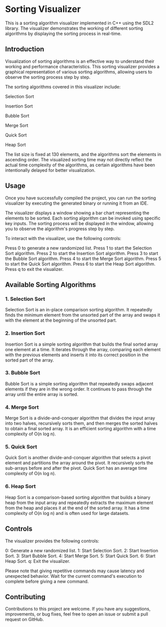 # Sorting Visualizer

This is a sorting algorithm visualizer implemented in C++ using the SDL2 library. The visualizer demonstrates the working of different sorting algorithms by displaying the sorting process in real-time.

## Introduction

Visualization of sorting algorithms is an effective way to understand their working and performance characteristics. This sorting visualizer provides a graphical representation of various sorting algorithms, allowing users to observe the sorting process step by step.

The sorting algorithms covered in this visualizer include:

Selection Sort

Insertion Sort

Bubble Sort

Merge Sort

Quick Sort

Heap Sort

The list size is fixed at 130 elements, and the algorithms sort the elements in ascending order. The visualized sorting time may not directly reflect the actual time complexity of the algorithms, as certain algorithms have been intentionally delayed for better visualization.

## Usage

Once you have successfully compiled the project, you can run the sorting visualizer by executing the generated binary or running it from an IDE.

The visualizer displays a window showing a bar chart representing the elements to be sorted. Each sorting algorithm can be invoked using specific key inputs. The sorting process will be displayed in the window, allowing you to observe the algorithm's progress step by step.

To interact with the visualizer, use the following controls:

Press 0 to generate a new randomized list.
Press 1 to start the Selection Sort algorithm.
Press 2 to start the Insertion Sort algorithm.
Press 3 to start the Bubble Sort algorithm.
Press 4 to start the Merge Sort algorithm.
Press 5 to start the Quick Sort algorithm.
Press 6 to start the Heap Sort algorithm.
Press q to exit the visualizer.


## Available Sorting Algorithms

### 1. Selection Sort
Selection Sort is an in-place comparison sorting algorithm. It repeatedly finds the minimum element from the unsorted part of the array and swaps it with the element at the beginning of the unsorted part.

### 2. Insertion Sort
Insertion Sort is a simple sorting algorithm that builds the final sorted array one element at a time. It iterates through the array, comparing each element with the previous elements and inserts it into its correct position in the sorted part of the array.

### 3. Bubble Sort
Bubble Sort is a simple sorting algorithm that repeatedly swaps adjacent elements if they are in the wrong order. It continues to pass through the array until the entire array is sorted.

### 4. Merge Sort
Merge Sort is a divide-and-conquer algorithm that divides the input array into two halves, recursively sorts them, and then merges the sorted halves to obtain a final sorted array. It is an efficient sorting algorithm with a time complexity of O(n log n).

### 5. Quick Sort
Quick Sort is another divide-and-conquer algorithm that selects a pivot element and partitions the array around the pivot. It recursively sorts the sub-arrays before and after the pivot. Quick Sort has an average time complexity of O(n log n).

### 6. Heap Sort
Heap Sort is a comparison-based sorting algorithm that builds a binary heap from the input array and repeatedly extracts the maximum element from the heap and places it at the end of the sorted array. It has a time complexity of O(n log n) and is often used for large datasets.


## Controls

The visualizer provides the following controls:

0: Generate a new randomized list.
1: Start Selection Sort.
2: Start Insertion Sort.
3: Start Bubble Sort.
4: Start Merge Sort.
5: Start Quick Sort.
6: Start Heap Sort.
q: Exit the visualizer.

Please note that giving repetitive commands may cause latency and unexpected behavior. Wait for the current command's execution to complete before giving a new command.


## Contributing

Contributions to this project are welcome. If you have any suggestions, improvements, or bug fixes, feel free to open an issue or submit a pull request on GitHub.
